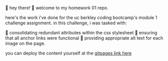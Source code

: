 🌸 hey there! 🌸 
welcome to my homework 01 repo.

here's the work i've done for the uc berkley coding bootcamp's module 1 challenge assignment. in this challenge, i was tasked with: 

🍓 consolidating redundant attributes within the css stylesheet
🍓 ensuring that all anchor links were functional
🍓 providing appropriate alt text for each image on the page.

you can deploy the content yourself at the <a href="https://descardi-b.github.io/homework-01/">gitpages link here</a>
